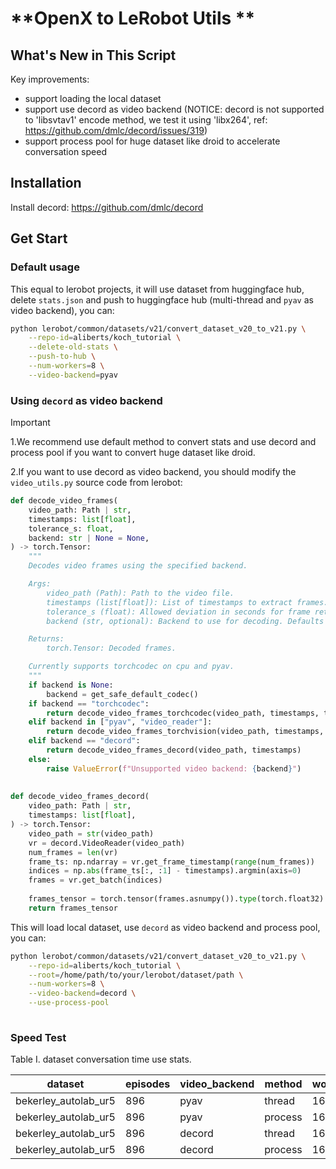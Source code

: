 # **OpenX to LeRobot Utils **

## What's New in This Script

Key improvements:

- support loading the local dataset
- support use decord as video backend (NOTICE: decord is not supported to 'libsvtav1' encode method, we test it using 'libx264', ref: https://github.com/dmlc/decord/issues/319)
- support process pool for huge dataset like droid to accelerate conversation speed

## Installation

Install decord: https://github.com/dmlc/decord

## Get Start

### Default usage

This equal to lerobot projects, it will use dataset from huggingface hub, delete `stats.json` and push to huggingface hub (multi-thread and `pyav` as video backend), you can:

```bash
python lerobot/common/datasets/v21/convert_dataset_v20_to_v21.py \
    --repo-id=aliberts/koch_tutorial \
    --delete-old-stats \
    --push-to-hub \
    --num-workers=8 \
    --video-backend=pyav
```



### Using `decord` as video backend

> [!IMPORTANT]
>
> 1.We recommend use default method to convert stats and use decord and process pool if you want to convert huge dataset like droid.
>
> 2.If you want to use decord as video backend, you should modify the `video_utils.py` source code from lerobot:
>
> ```python
> def decode_video_frames(
>     video_path: Path | str,
>     timestamps: list[float],
>     tolerance_s: float,
>     backend: str | None = None,
> ) -> torch.Tensor:
>     """
>     Decodes video frames using the specified backend.
> 
>     Args:
>         video_path (Path): Path to the video file.
>         timestamps (list[float]): List of timestamps to extract frames.
>         tolerance_s (float): Allowed deviation in seconds for frame retrieval.
>         backend (str, optional): Backend to use for decoding. Defaults to "torchcodec" when available in the platform; otherwise, defaults to "pyav"..
> 
>     Returns:
>         torch.Tensor: Decoded frames.
> 
>     Currently supports torchcodec on cpu and pyav.
>     """
>     if backend is None:
>         backend = get_safe_default_codec()
>     if backend == "torchcodec":
>         return decode_video_frames_torchcodec(video_path, timestamps, tolerance_s)
>     elif backend in ["pyav", "video_reader"]:
>         return decode_video_frames_torchvision(video_path, timestamps, tolerance_s, backend)
>     elif backend == "decord":
>         return decode_video_frames_decord(video_path, timestamps)
>     else:
>         raise ValueError(f"Unsupported video backend: {backend}")
>     
>     
> def decode_video_frames_decord(
>     video_path: Path | str,
>     timestamps: list[float],
> ) -> torch.Tensor:
>     video_path = str(video_path)
>     vr = decord.VideoReader(video_path)
>     num_frames = len(vr)
>     frame_ts: np.ndarray = vr.get_frame_timestamp(range(num_frames))
>     indices = np.abs(frame_ts[:, :1] - timestamps).argmin(axis=0)
>     frames = vr.get_batch(indices)
>     
>     frames_tensor = torch.tensor(frames.asnumpy()).type(torch.float32).permute(0, 3, 1, 2) / 255
>     return frames_tensor
> ```

This will load local dataset, use `decord` as video backend and process pool, you can:

```bash
python lerobot/common/datasets/v21/convert_dataset_v20_to_v21.py \
    --repo-id=aliberts/koch_tutorial \
    --root=/home/path/to/your/lerobot/dataset/path \
    --num-workers=8 \
    --video-backend=decord \
    --use-process-pool
    
```

### Speed Test

Table I. dataset conversation time use stats.

| dataset              | episodes | video_backend | method  | workers | video_encode | Time  |
| -------------------- | -------- | ------------- | ------- | ------- | ------------ | ----- |
| bekerley_autolab_ur5 | 896      | pyav          | thread  | 16      | libx264      | 10:56 |
| bekerley_autolab_ur5 | 896      | pyav          | process | 16      | libx264      | --    |
| bekerley_autolab_ur5 | 896      | decord        | thread  | 16      | libx264      | 11:44 |
| bekerley_autolab_ur5 | 896      | decord        | process | 16      | libx264      | 14:26 |

